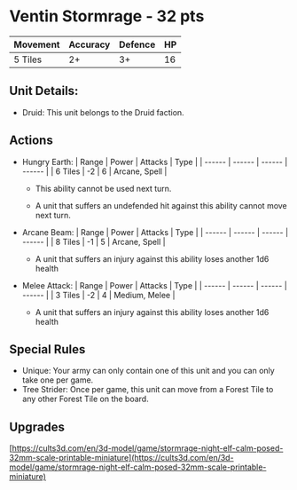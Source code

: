 # Ventin Stormrage  - 32 pts

| Movement | Accuracy | Defence | HP |
| ------ | ------ | ------ | ------ | 
| 5 Tiles | 2+ | 3+ | 16 |

## Unit Details:
- Druid: This unit belongs to the Druid faction.

## Actions
- Hungry Earth:
    | Range | Power |  Attacks | Type |
    | ------ | ------ |  ------ | ------ |
    | 6 Tiles | -2 | 6 | Arcane, Spell |
    
    - This ability cannot be used next turn.
    
    - A unit that suffers an undefended hit against this ability cannot move next turn.
    
- Arcane Beam:
    | Range | Power |  Attacks | Type |
    | ------ | ------ |  ------ | ------ |
    | 8 Tiles | -1 | 5 | Arcane, Spell |
    
    - A unit that suffers an injury against this ability loses another 1d6 health

- Melee Attack:
    | Range | Power |  Attacks | Type |
    | ------ | ------  | ------ | ------ |
    | 3 Tiles | -2 | 4 | Medium, Melee |
    
    - A unit that suffers an injury against this ability loses another 1d6 health
    
## Special Rules
- Unique: Your army can only contain one of this unit and you can only take one per game.
- Tree Strider: Once per game, this unit can move from a Forest Tile to any other Forest Tile on the board.

## Upgrades

[https://cults3d.com/en/3d-model/game/stormrage-night-elf-calm-posed-32mm-scale-printable-miniature](https://cults3d.com/en/3d-model/game/stormrage-night-elf-calm-posed-32mm-scale-printable-miniature)

